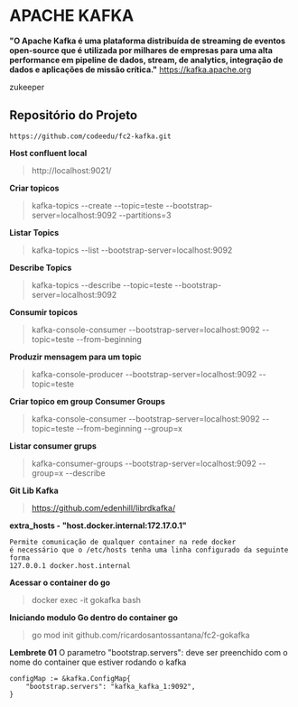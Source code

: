 # APACHE KAFKA

 __"O Apache Kafka é uma plataforma distribuída de streaming de eventos open-source que é utilizada por milhares de empresas para uma alta performance em pipeline de dados, stream, de analytics, integração de dados e aplicações de missão crítica."__
 https://kafka.apache.org

zukeeper

##  Repositório do Projeto
    https://github.com/codeedu/fc2-kafka.git

__Host confluent local__
> http://localhost:9021/

__Criar topicos__
> kafka-topics --create --topic=teste --bootstrap-server=localhost:9092 --partitions=3 

__Listar Topics__
> kafka-topics --list --bootstrap-server=localhost:9092

__Describe Topics__
> kafka-topics --describe --topic=teste --bootstrap-server=localhost:9092

__Consumir topicos__
> kafka-console-consumer --bootstrap-server=localhost:9092 --topic=teste --from-beginning  

__Produzir mensagem para um topic__
> kafka-console-producer --bootstrap-server=localhost:9092 --topic=teste 

__Criar topico em group Consumer Groups__
> kafka-console-consumer --bootstrap-server=localhost:9092 --topic=teste --from-beginning  --group=x

__Listar consumer grups__
> kafka-consumer-groups --bootstrap-server=localhost:9092 --group=x --describe

__Git Lib Kafka__
> https://github.com/edenhill/librdkafka/

__extra_hosts - "host.docker.internal:172.17.0.1"__

    Permite comunicação de qualquer container na rede docker
    é necessário que o /etc/hosts tenha uma linha configurado da seguinte forma
    127.0.0.1 docker.host.internal

__Acessar o container do go__
> docker exec -it gokafka bash

__Iniciando modulo Go dentro do container go__
> go mod init github.com/ricardosantossantana/fc2-gokafka

__Lembrete 01__
	O parametro "bootstrap.servers": deve ser preenchido com o nome do container que estiver rodando o kafka

    configMap := &kafka.ConfigMap{
		"bootstrap.servers": "kafka_kafka_1:9092",
	}
